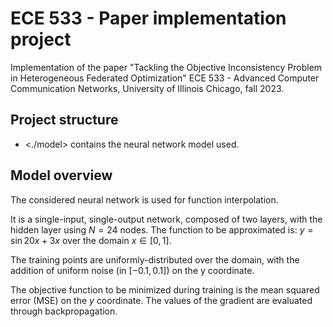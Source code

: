 # ECE 533 - Paper implementation project

Implementation of the paper "Tackling the Objective Inconsistency Problem in Heterogeneous Federated Optimization" ECE 533 - Advanced Computer Communication Networks, University of Illinois Chicago, fall 2023.

## Project structure

* <./model> contains the neural network model used.

## Model overview

The considered neural network is used for function interpolation.

It is a single-input, single-output network, composed of two layers, with the hidden layer using $N=24$ nodes.
The function to be approximated is: $y = \sin{20x} + 3x$ over the domain $x \in [0, 1]$.

The training points are uniformly-distributed over the domain, with the addition of uniform noise (in $[-0.1, 0.1]$) on the y coordinate.

The objective function to be minimized during training is the mean squared error (MSE) on the $y$ coordinate.
The values of the gradient are evaluated through backpropagation.

